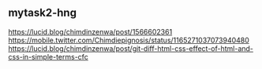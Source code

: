## mytask2-hng
https://lucid.blog/chimdinzenwa/post/1566602361
https://mobile.twitter.com/Chimdiepignosis/status/1165271037073940480
https://lucid.blog/chimdinzenwa/post/git-diff-html-css-effect-of-html-and-css-in-simple-terms-cfc